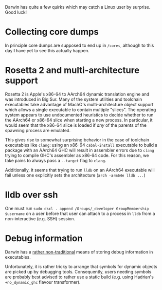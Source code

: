 Darwin has quite a few quirks which may catch a Linux user by surprise. Good luck!

# Collecting core dumps

In principle core dumps are supposed to end up in `/cores`, although to this day I have yet to see this actually happen.

# Rosetta 2 and multi-architecture support

Rosetta 2 is Apple's x86-64 to AArch64 dynamic translation engine and was introduced in Big Sur. Many of the system utilities and toolchain executables take advantage of MachO's multi-architecture object support which allows a single executable to contain multiple "slices". The operating system appears to use undocumented heuristics to decide whether to run the AArch64 or x86-64 slice when starting a new process. In particular, it would seem that the x86-64 slice is loaded if *any* of the parents of the spawning process are emulated.

This gives rise to somewhat surprising behavior in the case of toolchain executables like `clang`: using an x86-64 `cabal-install` executable to build a package with an AArch64 GHC will result in assembler errors due to `clang` trying to compile GHC's assembler as x86-64 code. For this reason, we take pains to always pass a `--target` flag to `clang`.

Additionally, it seems that trying to run `lldb` on an AArch64 executable will fail unless one explicitly sets the architecture (`arch -arm64e lldb ...`)

# lldb over ssh

One must run `sudo dscl . append /Groups/_developer GroupMembership $username` on a user before that user can attach to a process in `lldb` from a non-interactive (e.g. SSH) session.

# Debug information

Darwin has a [rather non-traditional](https://stackoverflow.com/questions/10044697/where-how-does-apples-gcc-store-dwarf-inside-an-executable) means of  storing debug information in executables.

Unfortunately, it is rather tricky to arrange that symbols for dynamic objects are picked up by debugging tools. Consequently, users needing symbols are probably best advised to rather use a static build (e.g. using Hadrian's `+no_dynamic_ghc` flavour transformer).